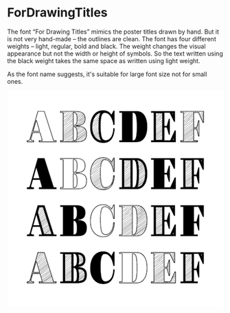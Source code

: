 # ForDrawingTitles
The font “For Drawing Titles” mimics the poster titles drawn by hand. But it is not very hand-made – the outlines are clean. The font has four different weights – light, regular, bold and black. The weight changes the visual appearance but not the width or height of symbols. So the text written using the black weight takes the same space as
written using light weight.

As the font name suggests, it's suitable for large font size not for
small ones.

<img src=LOGO-512.png>
